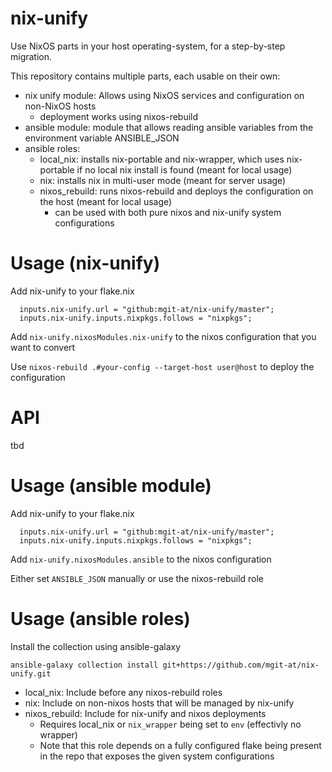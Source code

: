 # nix-unify

Use NixOS parts in your host operating-system, for a step-by-step migration.

This repository contains multiple parts, each usable on their own:
- nix unify module: Allows using NixOS services and configuration on non-NixOS hosts
  - deployment works using nixos-rebuild
- ansible module: module that allows reading ansible variables from the environment variable ANSIBLE_JSON
- ansible roles:
  - local_nix: installs nix-portable and nix-wrapper, which uses nix-portable if no local nix install is found (meant for local usage)
  - nix: installs nix in multi-user mode (meant for server usage)
  - nixos_rebuild: runs nixos-rebuild and deploys the configuration on the host (meant for local usage)
    - can be used with both pure nixos and nix-unify system configurations

# Usage (nix-unify)

Add nix-unify to your flake.nix

```
  inputs.nix-unify.url = "github:mgit-at/nix-unify/master";
  inputs.nix-unify.inputs.nixpkgs.follows = "nixpkgs";
```

Add `nix-unify.nixosModules.nix-unify` to the nixos configuration that you want to convert

Use `nixos-rebuild .#your-config --target-host user@host` to deploy the configuration

# API

tbd

# Usage (ansible module)

Add nix-unify to your flake.nix

```
  inputs.nix-unify.url = "github:mgit-at/nix-unify/master";
  inputs.nix-unify.inputs.nixpkgs.follows = "nixpkgs";
```

Add `nix-unify.nixosModules.ansible` to the nixos configuration

Either set `ANSIBLE_JSON` manually or use the nixos-rebuild role

# Usage (ansible roles)

Install the collection using ansible-galaxy

```
ansible-galaxy collection install git+https://github.com/mgit-at/nix-unify.git
```

- local_nix: Include before any nixos-rebuild roles
- nix: Include on non-nixos hosts that will be managed by nix-unify
- nixos_rebuild: Include for nix-unify and nixos deployments
  - Requires local_nix or `nix_wrapper` being set to `env` (effectivly no wrapper)
  - Note that this role depends on a fully configured flake being present in the repo that exposes the given system configurations
